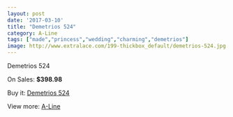```yaml
---
layout: post
date: '2017-03-10'
title: "Demetrios 524"
category: A-Line
tags: ["made","princess","wedding","charming","demetrios"]
image: http://www.extralace.com/199-thickbox_default/demetrios-524.jpg
---
```

Demetrios 524

On Sales: **$398.98**
<a href="https://www.extralace.com/a-line/91-demetrios-524.html"><amp-img layout="responsive" width="600" height="600" src="//www.extralace.com/199-thickbox_default/demetrios-524.jpg" alt="Demetrios 524 0" /></a>
<a href="https://www.extralace.com/a-line/91-demetrios-524.html"><amp-img layout="responsive" width="600" height="600" src="//www.extralace.com/200-thickbox_default/demetrios-524.jpg" alt="Demetrios 524 1" /></a>

Buy it: [Demetrios 524](https://www.extralace.com/a-line/91-demetrios-524.html "Demetrios 524")

View more: [A-Line](https://www.extralace.com/2-a-line "A-Line")